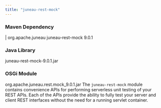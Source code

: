 ```yaml
---
title: "juneau-rest-mock"
---
```


### Maven Dependency

|		org.apache.juneau
juneau-rest-mock
9.0.1
### Java Library

juneau-rest-mock-9.0.1.jar
### OSGi Module

org.apache.juneau.rest.mock_9.0.1.jar
The `juneau-rest-mock` module contains convenience APIs for performing serverless unit
testing of your REST APIs.
Each of the APIs provide the ability to fully test your server and client REST interfaces without the
need for a running servlet container.
